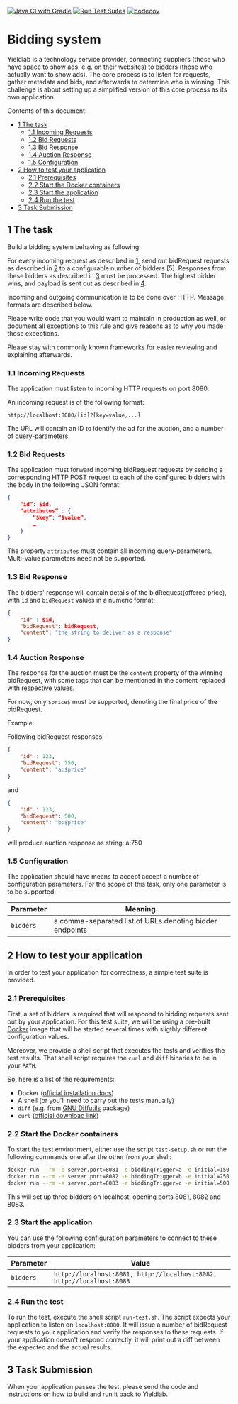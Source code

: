 [![Java CI with Gradle](https://github.com/felipegutierrez/bidding-system-java/actions/workflows/gradle.yml/badge.svg)](https://github.com/felipegutierrez/bidding-system-java/actions/workflows/gradle.yml)
[![Run Test Suites](https://github.com/felipegutierrez/bidding-system-java/actions/workflows/codecov-test-suites.yml/badge.svg)](https://github.com/felipegutierrez/bidding-system-java/actions/workflows/codecov-test-suites.yml)
[![codecov](https://codecov.io/gh/felipegutierrez/bidding-system-java/branch/master/graph/badge.svg?token=wsGWEdNtGR)](https://codecov.io/gh/felipegutierrez/bidding-system-java)


Bidding system
==============

Yieldlab is a technology service provider, connecting suppliers (those who
have space to show ads, e.g. on their websites) to bidders (those who actually
want to show ads). The core process is to listen for requests, gather metadata
and bids, and afterwards to determine who is winning. This challenge is about
setting up a simplified version of this core process as its own application.

Contents of this document:

- [1 The task](#1-the-task)
  - [1.1 Incoming Requests](#11-incoming-requests)
  - [1.2 Bid Requests](#12-bidRequest-requests)
  - [1.3 Bid Response](#13-bidRequest-response)
  - [1.4 Auction Response](#14-auction-response)
  - [1.5 Configuration](#15-configuration)
- [2 How to test your application](#2-how-to-test-your-application)
  - [2.1 Prerequisites](#21-prerequisites)
  - [2.2 Start the Docker containers](#22-start-the-docker-containers)
  - [2.3 Start the application](#23-start-the-application)
  - [2.4 Run the test](#24-run-the-test)
- [3 Task Submission](#3-task-submission)


## 1 The task

Build a bidding system behaving as following:

For every incoming request as described in [1], send out bidRequest requests as
described in [2] to a configurable number of bidders [5]. Responses from these
bidders as described in [3] must be processed. The highest bidder wins, and
payload is sent out as described in [4].

Incoming and outgoing communication is to be done over HTTP. Message formats
are described below.

Please write code that you would want to maintain in production as well, or
document all exceptions to this rule and give reasons as to why you made those
exceptions.

Please stay with commonly known frameworks for easier reviewing and explaining
afterwards.

[1]: #1-incoming-requests
[2]: #2-bidRequest-requests
[3]: #3-bidRequest-response
[4]: #4-auction-response

### 1.1 Incoming Requests

The application must listen to incoming HTTP requests on port 8080.

An incoming request is of the following format:

    http://localhost:8080/[id]?[key=value,...]

The URL will contain an ID to identify the ad for the auction, and a number of
query-parameters.

### 1.2 Bid Requests

The application must forward incoming bidRequest requests by sending a corresponding
HTTP POST request to each of the configured bidders with the body in the
following JSON format:

```json
{
	“id”: $id,
	“attributes” : {
		“$key”: “$value”,
		…
	}
}
```

The property `attributes` must contain all incoming query-parameters.
Multi-value parameters need not be supported.

### 1.3 Bid Response

The bidders' response will contain details of the bidRequest(offered price), with `id` and `bidRequest`
values in a numeric format:

```json
{
	"id" : $id,
	"bidRequest": bidRequest,
	"content": "the string to deliver as a response"
}
```

### 1.4 Auction Response

The response for the auction must be the `content` property of the winning bidRequest,
with some tags that can be mentioned in the content replaced with respective values.

For now, only `$price$` must be supported, denoting the final price of the bidRequest.

Example:


Following bidRequest responses:
```json
{
	"id" : 123,
	"bidRequest": 750,
	"content": "a:$price"
}
```
and

```json
{
	"id" : 123,
	"bidRequest": 500,
	"content": "b:$price"
}
```
will produce auction response as string:
a:750

### 1.5 Configuration

The application should have means to accept accept a number of configuration
parameters. For the scope of this task, only one parameter is to be supported:

| Parameter | Meaning                                                  |
|-----------|----------------------------------------------------------|
| `bidders` | a comma-separated list of URLs denoting bidder endpoints |


## 2 How to test your application

In order to test your application for correctness, a simple test suite is
provided.

### 2.1 Prerequisites

First, a set of bidders is required that will respoond to bidding requests
sent out by your application. For this test suite, we will be using a
pre-built [Docker][what-is-docker] image that will be started several times
with sligthly different configuration values.

Moreover, we provide a shell script that executes the tests and verifies the
test results. That shell script requires the `curl` and `diff` binaries to be
in your `PATH`.

So, here is a list of the requirements:

- Docker ([official installation docs][install-docker])
- A shell (or you'll need to carry out the tests manually)
- `diff` (e.g. from [GNU Diffutils][diffutils] package)
- `curl` ([official download link][curl-dl])

[what-is-docker]: https://www.docker.com/what-docker
[install-docker]: https://docs.docker.com/engine/installation/
[diffutils]: https://www.gnu.org/software/diffutils/
[curl-dl]: https://curl.haxx.se/download.html

### 2.2 Start the Docker containers

To start the test environment, either use the script `test-setup.sh` or run the
following commands one after the other from your shell:

```sh
docker run --rm -e server.port=8081 -e biddingTrigger=a -e initial=150 -p 8081:8081 yieldlab/recruiting-test-bidder &
docker run --rm -e server.port=8082 -e biddingTrigger=b -e initial=250 -p 8082:8082 yieldlab/recruiting-test-bidder &
docker run --rm -e server.port=8083 -e biddingTrigger=c -e initial=500 -p 8083:8083 yieldlab/recruiting-test-bidder &
```

This will set up three bidders on localhost, opening ports 8081, 8082 and 8083.

### 2.3 Start the application

You can use the following configuration parameters to connect to these bidders
from your application:

| Parameter | Value                                                                 |
|-----------|-----------------------------------------------------------------------|
| `bidders` | `http://localhost:8081, http://localhost:8082, http://localhost:8083` |

### 2.4 Run the test

To run the test, execute the shell script `run-test.sh`. The script expects
your application to listen on `localhost:8080`. It will issue a number of bidRequest
requests to your application and verify the responses to these requests. If
your application doesn't respond correctly, it will print out a diff between
the expected and the actual results.

## 3 Task Submission

When your application passes the test, please send the code and instructions on
how to build and run it back to Yieldlab.
